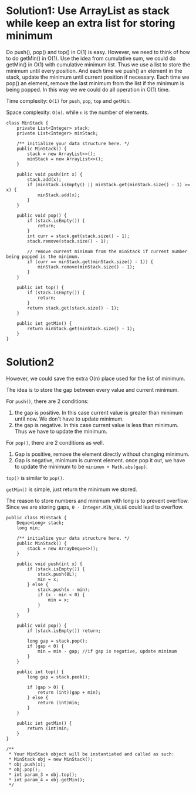 # Solution1: Use ArrayList as stack while keep an extra list for storing minimum
Do push(), pop() and top() in O(1) is easy. However, we need to think of how to do getMin() in O(1).
Use the idea from cumulative sum, we could do getMin() in O(1) with cumulative minimum list. 
Thus we use a list to store the minimum until every position. 
And each time we push() an element in the stack, update the minimum until current position if necessary. 
Each time we pop() an element, remove the last minimum from the list if the minimum is being popped.
In this way we we could do all operation in O(1) time. 

Time complexity: `O(1)` for `push`, `pop`, `top` and `getMin`.

Space complexity: `O(n)`. while `n` is the number of elements.

```
class MinStack {
    private List<Integer> stack;
    private List<Integer> minStack;

    /** initialize your data structure here. */
    public MinStack() {
        stack = new ArrayList<>();
        minStack = new ArrayList<>();
    }
    
    public void push(int x) {
        stack.add(x);
        if (minStack.isEmpty() || minStack.get(minStack.size() - 1) >= x) {
            minStack.add(x);
        }
    }
    
    public void pop() {
        if (stack.isEmpty()) {
            return;
        }
        int curr = stack.get(stack.size() - 1);
        stack.remove(stack.size() - 1);
        
        // remove current minimum from the minStack if current number being popped is the minimum.
        if (curr == minStack.get(minStack.size() - 1)) {
            minStack.remove(minStack.size() - 1);
        }
    }
    
    public int top() {
        if (stack.isEmpty()) {
            return;
        }
        return stack.get(stack.size() - 1);
    }
    
    public int getMin() {
        return minStack.get(minStack.size() - 1);
    }
}
```

# Solution2 

However, we could save the extra O(n) place used for the list of minimum. 

The idea is to store the gap between every value and current minimum. 

For `push()`, there are 2 conditions:       
1. the gap is positive. In this case current value is greater than minimum until now. We don't have to update minimum.    
2. the gap is negative. In this case current value is less than minimum. Thus we have to update the minimum.    

For `pop()`, there are 2 conditions as well.    
1. Gap is positive, remove the element directly without changing minimum.    
2. Gap is negative, minimum is current element. once pop it out, we have to update the minimum to be `minimum + Math.abs(gap)`.   
 
`top()` is similar to `pop()`.   

`getMin()` is simple, just return the minimum we stored. 
 
The reason to store numbers and minimum with long is to prevent overflow. Since we are storing gaps, `0 - Integer.MIN_VALUE` could lead to overflow. 

```
public class MinStack {
    Deque<Long> stack;
    long min; 
    
    /** initialize your data structure here. */
    public MinStack() {
        stack = new ArrayDeque<>();
    }
    
    public void push(int x) {
        if (stack.isEmpty()) {
            stack.push(0L);
            min = x;
        } else {
            stack.push(x - min);
            if (x - min < 0) {
                min = x;
            }
        }
    }
    
    public void pop() {
        if (stack.isEmpty()) return;
        
        long gap = stack.pop();
        if (gap < 0) {
            min = min - gap; //if gap is negative, update minimum
        }
    }
    
    public int top() {
        long gap = stack.peek();
        
        if (gap > 0) {
            return (int)(gap + min);
        } else {
            return (int)min;
        }
    }
    
    public int getMin() {
        return (int)min;
    }
}

/**
 * Your MinStack object will be instantiated and called as such:
 * MinStack obj = new MinStack();
 * obj.push(x);
 * obj.pop();
 * int param_3 = obj.top();
 * int param_4 = obj.getMin();
 */
```
